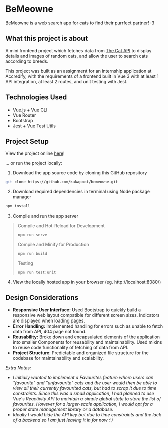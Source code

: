 # BeMeowne
BeMeowne is a web search app for cats to find their purrfect partner! :3

## What this project is about
A mini frontend project which fetches data from [The Cat API](https://thecatapi.com/) to  display details and images of random cats, and allow the user to search cats according to breeds.

This project was built as an assignment for an internship application at Accredify, with the requirements of a frontend built in Vue 3 with at least 1 API integration, at least 2 routes, and unit testing with Jest.

## Technologies Used
- Vue.js + Vue CLI
- Vue Router
- Bootstrap
- Jest + Vue Test Utils

## Project Setup
View the project online [here](https://bemeowne-catapi.netlify.app/)!

... or run the project locally:
1. Download the app source code by cloning this GitHub repository
```sh
git clone https://github.com/kakapoot/bemeowne.git
```
2. Download required dependencies in terminal using Node package manager
```sh
npm install
```
3. Compile and run the app server

> Compile and Hot-Reload for Development
> ```sh
> npm run serve
> ```
> Compile and Minify for Production
> ```sh
> npm run build
> ```
> Testing
> ```sh
> npm run test:unit
> ```

4. View the locally hosted app in your browser (eg. http://localhost:8080/)

## Design Considerations
- **Responsive User Interface:** Used Bootstrap to quickly build a responsive web layout compatible for different screen sizes. Indicators are displayed when loading pages.
- **Error Handling:** Implemented handling for errors such as unable to fetch data from API, 404 page not found.
- **Reusability:** Broke down and encapsulated elements of the application into smaller Components for reusability and maintainability. Used mixins to reuse code functionality of fetching of data from API.
- **Project Structure**: Predictable and organized file structure for the codebase for maintainability and scalability.

*Extra Notes:* 
- *I initially wanted to implement a Favourites feature where users can "favourite" and "unfavourite" cats and the user would then be able to view all their currently favourited cats, but had to scrap it due to time constraints. Since this was a small application, I had planned to use Vue's Reactivity API to maintain a simple global state to store the list of favourites. However for a larger-scale application, I would opt for a proper state management library or a database.*
- *Ideally I would hide the API key but due to time constraints and the lack of a backend so I am just leaving it in for now :')*